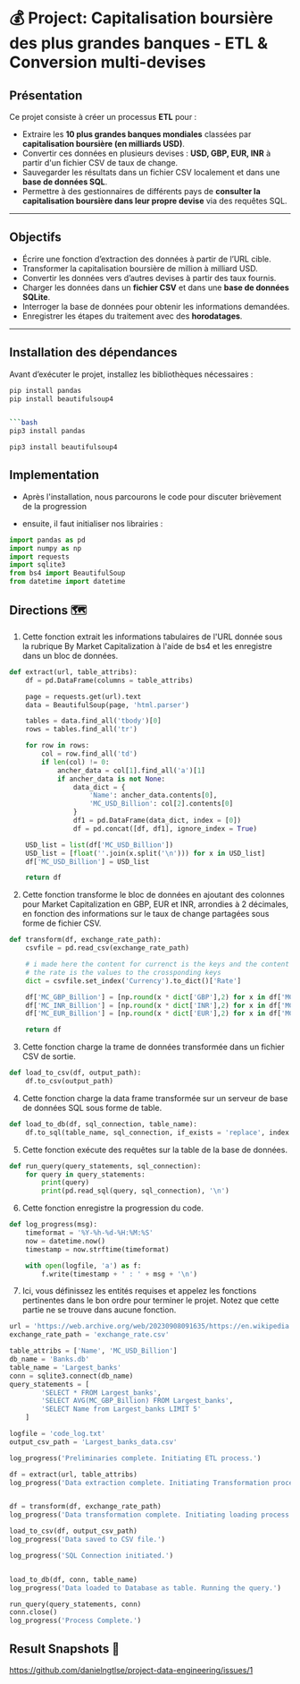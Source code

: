 # 💰 Project: Capitalisation boursière des plus grandes banques - ETL & Conversion multi-devises

## Présentation
Ce projet consiste à créer un processus **ETL** pour :
- Extraire les **10 plus grandes banques mondiales** classées par **capitalisation boursière (en milliards USD)**.
- Convertir ces données en plusieurs devises : **USD, GBP, EUR, INR** à partir d'un fichier CSV de taux de change.
- Sauvegarder les résultats dans un fichier CSV localement et dans une **base de données SQL**.
- Permettre à des gestionnaires de différents pays de **consulter la capitalisation boursière dans leur propre devise** via des requêtes SQL.

---

## Objectifs
- Écrire une fonction d’extraction des données à partir de l’URL cible.  
- Transformer la capitalisation boursière de million à milliard USD.  
- Convertir les données vers d’autres devises à partir des taux fournis.  
- Charger les données dans un **fichier CSV** et dans une **base de données SQLite**.  
- Interroger la base de données pour obtenir les informations demandées.  
- Enregistrer les étapes du traitement avec des **horodatages**.

---

## Installation des dépendances

Avant d’exécuter le projet, installez les bibliothèques nécessaires :

```bash
pip install pandas
pip install beautifulsoup4


```bash
pip3 install pandas
```

```bash
pip3 install beautifulsoup4
```

## Implementation
- Après l'installation, nous parcourons le code pour discuter brièvement de la progression

- ensuite, il faut initialiser nos librairies :
```python
import pandas as pd 
import numpy as np 
import requests
import sqlite3
from bs4 import BeautifulSoup
from datetime import datetime
```  

## Directions 🗺
1. Cette fonction extrait les informations tabulaires de l'URL donnée sous la rubrique By Market Capitalization à l'aide de bs4 et les enregistre dans un bloc de données.
```python
def extract(url, table_attribs):
    df = pd.DataFrame(columns = table_attribs)

    page = requests.get(url).text
    data = BeautifulSoup(page, 'html.parser')

    tables = data.find_all('tbody')[0]
    rows = tables.find_all('tr')

    for row in rows:
        col = row.find_all('td')
        if len(col) != 0:
            ancher_data = col[1].find_all('a')[1]
            if ancher_data is not None:
                data_dict = {
                    'Name': ancher_data.contents[0],
                    'MC_USD_Billion': col[2].contents[0]
                }
                df1 = pd.DataFrame(data_dict, index = [0])
                df = pd.concat([df, df1], ignore_index = True)

    USD_list = list(df['MC_USD_Billion'])
    USD_list = [float(''.join(x.split('\n'))) for x in USD_list]
    df['MC_USD_Billion'] = USD_list

    return df
```

2. Cette fonction transforme le bloc de données en ajoutant des colonnes pour Market Capitalization en GBP, EUR et INR, arrondies à 2 décimales, en fonction des informations sur le taux de change partagées sous forme de fichier CSV.
```python
def transform(df, exchange_rate_path):
    csvfile = pd.read_csv(exchange_rate_path)

    # i made here the content for currenct is the keys and the content of 
    # the rate is the values to the crossponding keys
    dict = csvfile.set_index('Currency').to_dict()['Rate']

    df['MC_GBP_Billion'] = [np.round(x * dict['GBP'],2) for x in df['MC_USD_Billion']]
    df['MC_INR_Billion'] = [np.round(x * dict['INR'],2) for x in df['MC_USD_Billion']]
    df['MC_EUR_Billion'] = [np.round(x * dict['EUR'],2) for x in df['MC_USD_Billion']]

    return df
```

3. Cette fonction charge la trame de données transformée dans un fichier CSV de sortie.
```python
def load_to_csv(df, output_path):
    df.to_csv(output_path)
```

4. Cette fonction charge la data frame transformée sur un serveur de base de données SQL sous forme de table.
```python
def load_to_db(df, sql_connection, table_name):
    df.to_sql(table_name, sql_connection, if_exists = 'replace', index = False)
```

5. Cette fonction exécute des requêtes sur la table de la base de données.
```python
def run_query(query_statements, sql_connection):
    for query in query_statements:
        print(query)
        print(pd.read_sql(query, sql_connection), '\n')
```

6. Cette fonction enregistre la progression du code.
```python
def log_progress(msg):
    timeformat = '%Y-%h-%d-%H:%M:%S'
    now = datetime.now()
    timestamp = now.strftime(timeformat)

    with open(logfile, 'a') as f:
        f.write(timestamp + ' : ' + msg + '\n')
```

7. Ici, vous définissez les entités requises et appelez les fonctions pertinentes dans le bon ordre pour terminer le projet. Notez que cette partie ne se trouve dans aucune fonction.
```python
url = 'https://web.archive.org/web/20230908091635/https://en.wikipedia.org/wiki/List_of_largest_banks'
exchange_rate_path = 'exchange_rate.csv'

table_attribs = ['Name', 'MC_USD_Billion']
db_name = 'Banks.db'
table_name = 'Largest_banks'
conn = sqlite3.connect(db_name)
query_statements = [
        'SELECT * FROM Largest_banks',
        'SELECT AVG(MC_GBP_Billion) FROM Largest_banks',
        'SELECT Name from Largest_banks LIMIT 5'
    ]

logfile = 'code_log.txt'
output_csv_path = 'Largest_banks_data.csv'

log_progress('Preliminaries complete. Initiating ETL process.')

df = extract(url, table_attribs)
log_progress('Data extraction complete. Initiating Transformation process.')


df = transform(df, exchange_rate_path)
log_progress('Data transformation complete. Initiating loading process.')

load_to_csv(df, output_csv_path)
log_progress('Data saved to CSV file.')

log_progress('SQL Connection initiated.')


load_to_db(df, conn, table_name)
log_progress('Data loaded to Database as table. Running the query.')

run_query(query_statements, conn)
conn.close()
log_progress('Process Complete.')
```

## Result Snapshots 📸
https://github.com/danielngtlse/project-data-engineering/issues/1













